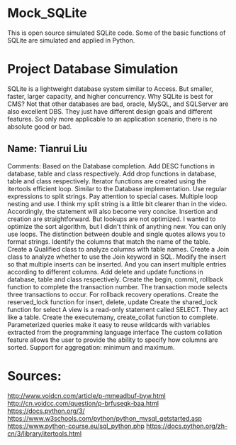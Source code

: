 # Mock_SQLite
This is open source simulated SQLite code. Some of the basic functions of SQLite are simulated and applied in Python.

# Project Database Simulation
SQLite is a lightweight database system similar to Access. But smaller, faster, larger capacity, and higher concurrency. Why SQLite is best for CMS? Not that other databases are bad, oracle, MySQL, and SQLServer are also excellent DBS. They just have different design goals and different features. So only more applicable to an application scenario, there is no absolute good or bad.

## Name: Tianrui Liu

Comments: Based on the Database completion.
          Add DESC functions in database, table and class respectively.
          Add drop functions in database, table and class respectively.
          Iterator functions are created using the itertools efficient loop.
          Similar to the Database implementation.
          Use regular expressions to split strings. Pay attention to special cases.
          Multiple loop nesting and use.
          I think my split string is a little bit clearer than in the video. Accordingly,
          the statement will also become very concise.
          Insertion and creation are straightforward. But lookups are not optimized.
          I wanted to optimize the sort algorithm, but I didn't think of anything new. You can only use loops.
          The distinction between double and single quotes allows you to format strings.
          Identify the columns that match the name of the table.
          Create a Qualified class to analyze columns with table names.
          Create a Join class to analyze whether to use the Join keyword in SQL.
          Modify the insert so that multiple inserts can be inserted.
          And you can insert multiple entries according to different columns.
          Add delete and update functions in database, table and class respectively.
          Create the begin, commit, rollback function to complete the transaction number.
          The transaction mode selects three transactions to occur.
          For rollback recovery operations.
          Create the reserved_lock function for insert, delete, update
          Create the shared_lock function for select
          A view is a read-only statement called SELECT. They act like a table.
          Create the executemany, create_collat function to complete.
          Parameterized queries make it easy to reuse wildcards with variables
          extracted from the programming language interface
          The custom collation feature allows the user to provide the ability to specify how columns are sorted.
          Support for aggregation: minimum and maximum.
          
          
# Sources:

http://www.voidcn.com/article/p-mmeadbuf-byw.html
http://cn.voidcc.com/question/p-brfuseqk-baa.html
https://docs.python.org/3/
https://www.w3schools.com/python/python_mysql_getstarted.asp
https://www.python-course.eu/sql_python.php
https://docs.python.org/zh-cn/3/library/itertools.html

